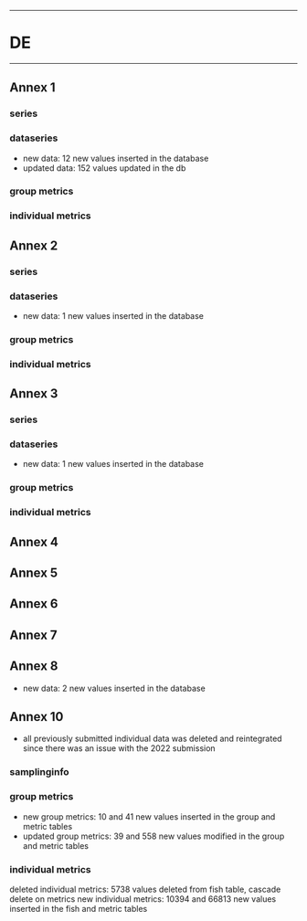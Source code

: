 -----------------------------------------------------------
# DE
-----------------------------------------------------------

## Annex 1

### series

  
### dataseries
* new data: 12 new values inserted in the database
* updated data: 152 values updated in the db

### group metrics


### individual metrics

## Annex 2

### series

### dataseries
* new data: 1 new values inserted in the database

### group metrics


### individual metrics



## Annex 3

### series

### dataseries
* new data: 1 new values inserted in the database 


### group metrics


### individual metrics



## Annex 4



## Annex 5



## Annex 6



## Annex 7



## Annex 8
* new data: 2 new values inserted in the database


## Annex 10
* all previously submitted individual data was deleted and reintegrated since there was an issue with the 2022 submission
### samplinginfo


### group metrics
* new group metrics:  10 and 41 new values inserted in the group and metric tables
* updated group metrics:  39 and 558 new values modified in the group and metric tables

### individual metrics
deleted individual metrics: 5738 values deleted from fish table, cascade delete on metrics
new individual metrics: 10394 and 66813 new values inserted in the fish and metric tables

